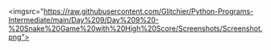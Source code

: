 <br><imgsrc="https://raw.githubusercontent.com/Glitchier/Python-Programs-Intermediate/main/Day%209/Day%209%20-%20Snake%20Game%20with%20High%20Score/Screenshots/Screenshot.png"><br>
